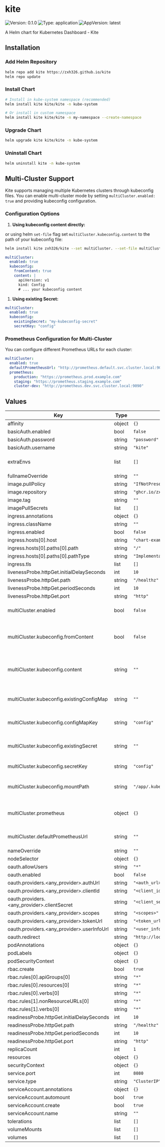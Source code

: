 # kite

![Version: 0.1.0](https://img.shields.io/badge/Version-0.1.0-informational?style=flat-square) ![Type: application](https://img.shields.io/badge/Type-application-informational?style=flat-square) ![AppVersion: latest](https://img.shields.io/badge/AppVersion-latest-informational?style=flat-square)

A Helm chart for Kubernetes Dashboard - Kite

## Installation

### Add Helm Repository

```bash
helm repo add kite https://zxh326.github.io/kite
helm repo update
```

### Install Chart

```bash
# Install in kube-system namespace (recommended)
helm install kite kite/kite -n kube-system

# Or install in custom namespace
helm install kite kite/kite -n my-namespace --create-namespace
```

### Upgrade Chart

```bash
helm upgrade kite kite/kite -n kube-system
```

### Uninstall Chart

```bash
helm uninstall kite -n kube-system
```

## Multi-Cluster Support

Kite supports managing multiple Kubernetes clusters through kubeconfig files. You can enable multi-cluster mode by setting `multiCluster.enabled: true` and providing kubeconfig configuration.

### Configuration Options

1. **Using kubeconfig content directly:**

or using helm `set-file` flag set `multiCluster.kubeconfig.content` to the path of your kubeconfig file:

```bash
helm install kite zxh326/kite --set multiCluster. --set-file multiCluster.kubeconfig.content=/path/to/kubeconfig
```

```yaml
multiCluster:
  enabled: true
  kubeconfig:
    fromContent: true
    content: |
      apiVersion: v1
      kind: Config
      # ... your kubeconfig content
```

1. **Using existing Secret:**

```yaml
multiCluster:
  enabled: true
  kubeconfig:
    existingSecret: "my-kubeconfig-secret"
    secretKey: "config"
```

### Prometheus Configuration for Multi-Cluster

You can configure different Prometheus URLs for each cluster:

```yaml
multiCluster:
  enabled: true
  defaultPrometheusUrl: "http://prometheus.default.svc.cluster.local:9090"
  prometheus:
    production: "https://prometheus.prod.example.com"
    staging: "https://prometheus.staging.example.com"
    cluster-dev: "http://prometheus.dev.svc.cluster.local:9090"
```

## Values

| Key                                         | Type   | Default                                     | Description                                            |
| ------------------------------------------- | ------ | ------------------------------------------- | ------------------------------------------------------ |
| affinity                                    | object | `{}`                                        |                                                        |
| basicAuth.enabled                           | bool   | `false`                                     |                                                        |
| basicAuth.password                          | string | `"password"`                                |                                                        |
| basicAuth.username                          | string | `"kite"`                                    |                                                        |
| extraEnvs                                   | list   | `[]`                                        | Additional environment variables                       |
| fullnameOverride                            | string | `""`                                        |                                                        |
| image.pullPolicy                            | string | `"IfNotPresent"`                            |                                                        |
| image.repository                            | string | `"ghcr.io/zxh326/kite"`                     |                                                        |
| image.tag                                   | string | `""`                                        |                                                        |
| imagePullSecrets                            | list   | `[]`                                        |                                                        |
| ingress.annotations                         | object | `{}`                                        |                                                        |
| ingress.className                           | string | `""`                                        |                                                        |
| ingress.enabled                             | bool   | `false`                                     |                                                        |
| ingress.hosts[0].host                       | string | `"chart-example.local"`                     |                                                        |
| ingress.hosts[0].paths[0].path              | string | `"/"`                                       |                                                        |
| ingress.hosts[0].paths[0].pathType          | string | `"ImplementationSpecific"`                  |                                                        |
| ingress.tls                                 | list   | `[]`                                        |                                                        |
| livenessProbe.httpGet.initialDelaySeconds   | int    | `10`                                        |                                                        |
| livenessProbe.httpGet.path                  | string | `"/healthz"`                                |                                                        |
| livenessProbe.httpGet.periodSeconds         | int    | `10`                                        |                                                        |
| livenessProbe.httpGet.port                  | string | `"http"`                                    |                                                        |
| multiCluster.enabled                        | bool   | `false`                                     | Enable multi-cluster mode                              |
| multiCluster.kubeconfig.fromContent         | bool   | `false`                                     | Create configmap from kubeconfig content               |
| multiCluster.kubeconfig.content             | string | `""`                                        | Kubeconfig file content (base64 encoded or plain text) |
| multiCluster.kubeconfig.existingConfigMap   | string | `""`                                        | Use existing configmap containing kubeconfig           |
| multiCluster.kubeconfig.configMapKey        | string | `"config"`                                  | Key name in the configmap                              |
| multiCluster.kubeconfig.existingSecret      | string | `""`                                        | Use existing secret containing kubeconfig              |
| multiCluster.kubeconfig.secretKey           | string | `"config"`                                  | Key name in the secret                                 |
| multiCluster.kubeconfig.mountPath           | string | `"/app/.kube/config"`                       | Mount path for kubeconfig file                         |
| multiCluster.prometheus                     | object | `{}`                                        | Prometheus configuration for each cluster              |
| multiCluster.defaultPrometheusUrl           | string | `""`                                        | Default Prometheus URL                                 |
| nameOverride                                | string | `""`                                        |                                                        |
| nodeSelector                                | object | `{}`                                        |                                                        |
| oauth.allowUsers                            | string | `"*"`                                       |                                                        |
| oauth.enabled                               | bool   | `false`                                     |                                                        |
| oauth.providers.<any_provider>.authUrl      | string | `"<auth_url>"`                              |                                                        |
| oauth.providers.<any_provider>.clientId     | string | `"<client_id>"`                             |                                                        |
| oauth.providers.<any_provider>.clientSecret | string | `"<client_secret>"`                         |                                                        |
| oauth.providers.<any_provider>.scopes       | string | `"<scopes>"`                                |                                                        |
| oauth.providers.<any_provider>.tokenUrl     | string | `"<token_url>"`                             |                                                        |
| oauth.providers.<any_provider>.userInfoUrl  | string | `"<user_info_url>"`                         |                                                        |
| oauth.redirect                              | string | `"http://localhost:8080/api/auth/callback"` |                                                        |
| podAnnotations                              | object | `{}`                                        |                                                        |
| podLabels                                   | object | `{}`                                        |                                                        |
| podSecurityContext                          | object | `{}`                                        |                                                        |
| rbac.create                                 | bool   | `true`                                      |                                                        |
| rbac.rules[0].apiGroups[0]                  | string | `"*"`                                       |                                                        |
| rbac.rules[0].resources[0]                  | string | `"*"`                                       |                                                        |
| rbac.rules[0].verbs[0]                      | string | `"*"`                                       |                                                        |
| rbac.rules[1].nonResourceURLs[0]            | string | `"*"`                                       |                                                        |
| rbac.rules[1].verbs[0]                      | string | `"*"`                                       |                                                        |
| readinessProbe.httpGet.initialDelaySeconds  | int    | `10`                                        |                                                        |
| readinessProbe.httpGet.path                 | string | `"/healthz"`                                |                                                        |
| readinessProbe.httpGet.periodSeconds        | int    | `10`                                        |                                                        |
| readinessProbe.httpGet.port                 | string | `"http"`                                    |                                                        |
| replicaCount                                | int    | `1`                                         |                                                        |
| resources                                   | object | `{}`                                        |                                                        |
| securityContext                             | object | `{}`                                        |                                                        |
| service.port                                | int    | `8080`                                      |                                                        |
| service.type                                | string | `"ClusterIP"`                               |                                                        |
| serviceAccount.annotations                  | object | `{}`                                        |                                                        |
| serviceAccount.automount                    | bool   | `true`                                      |                                                        |
| serviceAccount.create                       | bool   | `true`                                      |                                                        |
| serviceAccount.name                         | string | `""`                                        |                                                        |
| tolerations                                 | list   | `[]`                                        |                                                        |
| volumeMounts                                | list   | `[]`                                        |                                                        |
| volumes                                     | list   | `[]`                                        |                                                        |
